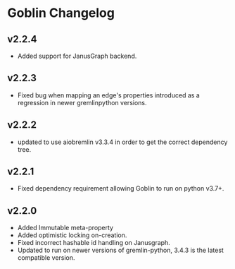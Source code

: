 # Goblin Changelog

## v2.2.4

* Added support for JanusGraph backend.

## v2.2.3

* Fixed bug when mapping an edge's properties introduced as a regression in newer gremlinpython versions.

## v2.2.2

* updated to use aiobremlin v3.3.4 in order to get the correct dependency tree.

## v2.2.1

* Fixed dependency requirement allowing Goblin to run on python v3.7+.

## v2.2.0

* Added Immutable meta-property
* Added optimistic locking on-creation.
* Fixed incorrect hashable id handling on Janusgraph.
* Updated to run on newer versions of gremlin-python, 3.4.3 is the latest compatible version.
